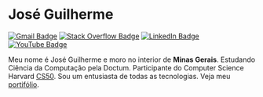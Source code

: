 <!--
Copyright (c) 2024 José Guilherme Cerqueira de Oliveira <aluno.jose.cerqueira@doctum.edu.br>
Este código-fonte está licenciado sob a licença de direitos autorais encontrada no arquivo license.
Veja https://www.markdownguide.org/about/#contributing para mais detalhes.
-->

# José Guilherme

[![Gmail Badge](https://img.shields.io/badge/-aluno.jose.cerqueira@doctum.com.br-F4E5B9?style=flat-square&logo=gmail&logoColor=red&link=mailto:aluno.jose.cerqueira@doctum.com.br)](mailto:aluno.jose.cerqueira@doctum.com.br)
[![Stack Overflow Badge](https://img.shields.io/badge/-overflow-F4E5B9?style=flat-square&logo=stackoverflow&logoColor=orange&link=https://stackoverflow.com/users/28899914/gui)](https://stackoverflow.com/users/28899914/gui)
[![LinkedIn Badge](https://img.shields.io/badge/-linkedin-F4E5B9?style=flat-square&logo=linkedin&logoColor=0A66C2&link=https://www.linkedin.com/in/guilhermecerqueiradeoliveira)](https://www.linkedin.com/in/guilhermecerqueiradeoliveira)
[![YouTube Badge](https://img.shields.io/badge/-youtube-F4E5B9?style=flat-square&logo=youtube&logoColor=FF0000&link=https://www.youtube.com/@guilhermebot9129/)](https://www.youtube.com/@guilhermebot9129/)
<!--
[![Instagram Badge](https://img.shields.io/badge/-instagram-F4E5B9?style=flat-square&logo=instagram&logoColor=E4405F&link=https://www.instagram.com/seuperfil)](https://www.instagram.com/seuperfil)
-->
<!--
[![Twitter Badge](https://img.shields.io/badge/-X-F4E5B9?style=flat-square&logo=twitter&logoColor=1DA1F2&link=https://twitter.com/seuperfil)](https://twitter.com/guibot)
-->
<!--
[![Discord Badge](https://img.shields.io/badge/-Discord-F4E5B9?style=flat-square&logo=discord&logoColor=5865F2&link=https://discord.com/invite/XXXXXX)](https://discord.com/invite/XXXXXX)
-->
Meu nome é José Guilherme e moro no interior de **Minas Gerais**.
Estudando Ciência da Computação pela Doctum.
Participante do Computer Science Harvard [CS50][cs50].
Sou um entusiasta de todas as tecnologias. Veja meu [portifólio][guisite].

<!--

Um hacker transformou uma [metáfora][mitfire] no MIT *"Obter educação é como tentar beber de uma mangueira de incêndio"*
![Logo_MIT](hidrante_bebedouro.jpg)

# Tecnológias
### Web
![CSS3](https://img.shields.io/badge/css3-%231572B6.svg?style=for-the-badge&logo=css3&logoColor=white)
![HTML5](https://img.shields.io/badge/html5-%23E34F26.svg?style=for-the-badge&logo=html5&logoColor=white)
![PHP](https://img.shields.io/badge/php-%23777BB4.svg?style=for-the-badge&logo=php&logoColor=white)

### DL 

![Scipy](https://img.shields.io/badge/SciPy-%230C55A5.svg?style=for-the-badge&logo=scipy&logoColor=%white) 
![TensorFlow](https://img.shields.io/badge/TensorFlow-%23FF6F00.svg?style=for-the-badge&logo=TensorFlow&logoColor=white)
![PyTorch](https://img.shields.io/badge/PyTorch-%23EE4C2C.svg?style=for-the-badge&logo=PyTorch&logoColor=white)

### OpenSource <3
![TOR](https://img.shields.io/badge/tor-%237E4798.svg?style=for-the-badge&logo=tor-project&logoColor=white)
![OpenGL](https://img.shields.io/badge/OpenGL-white?logo=OpenGL&style=for-the-badge)
![Git](https://img.shields.io/badge/git-%23F05033.svg?style=for-the-badge&logo=git&logoColor=white)

  
visualizações criado por https://gprm.itsvg.in 

-->

<!-- Links -->
[cs50]:https://cs50.harvard.edu/x/2024/
[guisite]:https://guilhermecerqueiraoliveira.github.io/
[mitfire]:https://hacks.mit.edu/Hacks/by_year/1991/fire_hydrant/
